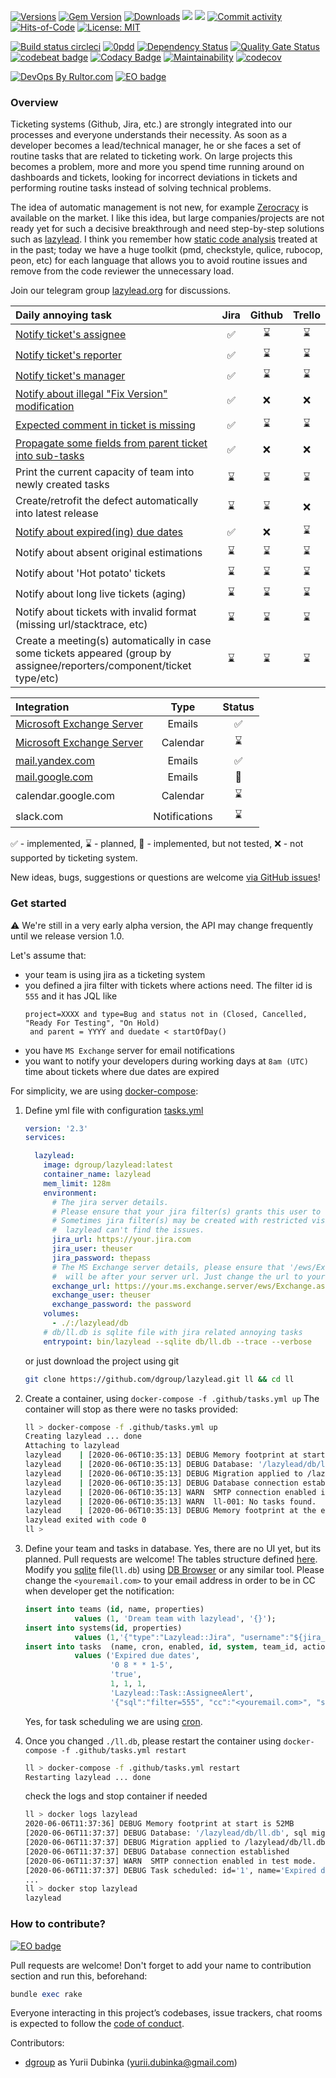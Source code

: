 [![Versions](https://img.shields.io/badge/semver-2.0-green)](https://semver.org/spec/v2.0.0.html)
[![Gem Version](https://badge.fury.io/rb/lazylead.svg)](https://rubygems.org/gems/lazylead)
[![Downloads](https://ruby-gem-downloads-badge.herokuapp.com/lazylead?type=total)](https://rubygems.org/gems/lazylead)
[![](https://img.shields.io/docker/pulls/dgroup/lazylead.svg)](https://hub.docker.com/r/dgroup/lazylead "Image pulls")
[![](https://images.microbadger.com/badges/image/dgroup/lazylead.svg)](https://microbadger.com/images/dgroup/lazylead "Image layers")
[![Commit activity](https://img.shields.io/github/commit-activity/y/dgroup/lazylead.svg?style=flat-square)](https://github.com/dgroup/lazylead/graphs/commit-activity)
[![Hits-of-Code](https://hitsofcode.com/github/dgroup/lazylead)](https://hitsofcode.com/view/github/dgroup/lazylead)
[![License: MIT](https://img.shields.io/github/license/mashape/apistatus.svg)](./license.txt)

[![Build status circleci](https://circleci.com/gh/dgroup/lazylead.svg?style=shield)](https://circleci.com/gh/dgroup/lazylead)
[![0pdd](http://www.0pdd.com/svg?name=dgroup/lazylead)](http://www.0pdd.com/p?name=dgroup/lazylead)
[![Dependency Status](https://requires.io/github/dgroup/lazylead/requirements.svg?branch=master)](https://requires.io/github/dgroup/lazylead/requirements/?branch=master)
[![Quality Gate Status](https://sonarcloud.io/api/project_badges/measure?project=dgroup_lazylead&metric=alert_status)](https://sonarcloud.io/dashboard?id=dgroup_lazylead)
[![codebeat badge](https://codebeat.co/badges/f3bc8c19-5986-413f-89c4-c869b1e9b705)](https://codebeat.co/projects/github-com-dgroup-lazylead-master)
[![Codacy Badge](https://app.codacy.com/project/badge/Grade/e1ec2d63ff9040d99c934e3c05c24abe)](https://www.codacy.com/manual/dgroup/lazylead?utm_source=github.com&amp;utm_medium=referral&amp;utm_content=dgroup/lazylead&amp;utm_campaign=Badge_Grade)
[![Maintainability](https://api.codeclimate.com/v1/badges/e873a41b1c76d7b2d6ae/maintainability)](https://codeclimate.com/github/dgroup/lazylead/maintainability)
[![codecov](https://codecov.io/gh/dgroup/lazylead/branch/master/graph/badge.svg)](https://codecov.io/gh/dgroup/lazylead)

[![DevOps By Rultor.com](http://www.rultor.com/b/dgroup/lazylead)](http://www.rultor.com/p/dgroup/lazylead)
[![EO badge](http://www.elegantobjects.org/badge.svg)](http://www.elegantobjects.org/#principles)

### Overview
Ticketing systems (Github, Jira, etc.) are strongly integrated into our processes and everyone understands their necessity. As soon as a developer becomes a lead/technical manager, he or she faces a set of routine tasks that are related to ticketing work. On large projects this becomes a problem, more and more you spend time running around on dashboards and tickets, looking for incorrect deviations in tickets and performing routine tasks instead of solving technical problems.

The idea of automatic management is not new, for example [Zerocracy](https://www.zerocracy.com/) is available on the market. 
I like this idea, but large companies/projects are not ready yet for such a decisive breakthrough and need step-by-step solutions such as [lazylead](https://github.com/dgroup/lazylead). 
I think you remember how [static code analysis](https://en.wikipedia.org/wiki/Static_program_analysis) treated at in the past; today we have a huge toolkit (pmd, checkstyle, qulice, rubocop, peon, etc) for each language that allows you to avoid routine issues and remove from the code reviewer the unnecessary load.
 
Join our telegram group [lazylead.org](https://t.me/lazyleads) for discussions.

| Daily annoying task                                                                 | Jira  | Github | Trello |
| :---------------------------------------------------------------------------------- | :---: | :----: | :----: |
| [Notify ticket's assignee](lib/lazylead/task/alert.rb)                              | ✅ | ⌛ | ⌛ |
| [Notify ticket's reporter](lib/lazylead/task/alert.rb)                              | ✅ | ⌛ | ⌛ |
| [Notify ticket's manager](lib/lazylead/task/alert.rb)                               | ✅ | ⌛ | ⌛ |
| [Notify about illegal "Fix Version" modification](lib/lazylead/task/fix_version.rb) | ✅ | ❌ | ❌ | 
| [Expected comment in ticket is missing](lib/lazylead/task/missing_comment.rb)       | ✅ | ⌛ | ⌛ |
| [Propagate some fields from parent ticket into sub-tasks](.docs/propagate_down.md)  | ✅ | ❌ | ❌ |  
| Print the current capacity of team into newly created tasks                         | ⌛ | ⌛ | ⌛ |  
| Create/retrofit the defect automatically into latest release                        | ⌛ | ⌛ | ❌ |  
| [Notify about expired(ing) due dates](.docs/duedate_expired.md)                     | ✅ | ❌ | ⌛ |
| Notify about absent original estimations                                            | ⌛ | ⌛ | ⌛ |
| Notify about 'Hot potato' tickets                                                   | ⌛ | ⌛ | ⌛ |
| Notify about long live tickets (aging)                                              | ⌛ | ⌛ | ⌛ |
| Notify about tickets with invalid format (missing url/stacktrace, etc)              | ⌛ | ⌛ | ⌛ |
| Create a meeting(s) automatically in case some tickets appeared (group by assignee/reporters/component/ticket type/etc) | ⌛ | ⌛ | ⌛ |

| Integration                                           | Type          | Status |
| :---------------------------------------------------- | :-----------: | :----: |
| [Microsoft Exchange Server](lib/lazylead/exchange.rb) | Emails        | ✅ |
| [Microsoft Exchange Server](lib/lazylead/exchange.rb) | Calendar      | ⌛ |
| [mail.yandex.com](lib/lazylead/postman.rb)            | Emails        | ✅ |
| [mail.google.com](lib/lazylead/postman.rb)            | Emails        | 🌵 |
| calendar.google.com                                   | Calendar      | ⌛ |
| slack.com                                             | Notifications | ⌛ |

✅ - implemented, ⌛ - planned, 🌵 - implemented, but not tested, ❌ - not supported by ticketing system.

New ideas, bugs, suggestions or questions are welcome [via GitHub issues](https://github.com/dgroup/lazylead/issues/new)!

### Get started
⚠️ We're still in a very early alpha version, the API may change frequently until we release version 1.0.

Let's assume that:
- your team is using jira as a ticketing system
- you defined a jira filter with tickets where actions need. The filter id is `555` and it has JQL like
   ```text
   project=XXXX and type=Bug and status not in (Closed, Cancelled, "Ready For Testing", "On Hold) 
    and parent = YYYY and duedate < startOfDay()
   ```
- you have `MS Exchange` server for email notifications
- you want to notify your developers during working days at `8am (UTC)` time about tickets where due dates are expired

For simplicity, we are using [docker-compose](https://docs.docker.com/compose/):
1.  Define yml file with configuration [tasks.yml](.github/tasks.yml)
    ```yml
    version: '2.3'
    services:
    
      lazylead:
        image: dgroup/lazylead:latest
        container_name: lazylead
        mem_limit: 128m
        environment:
          # The jira server details.
          # Please ensure that your jira filter(s) grants this user to see issues.
          # Sometimes jira filter(s) may be created with restricted visibility, thus
          #  lazylead can't find the issues. 
          jira_url: https://your.jira.com
          jira_user: theuser
          jira_password: thepass
          # The MS Exchange server details, please ensure that '/ews/Exchange.asm` 
          #  will be after your server url. Just change the url to your server.
          exchange_url: https://your.ms.exchange.server/ews/Exchange.asmx
          exchange_user: theuser
          exchange_password: the password
        volumes:
          - ./:/lazylead/db
        # db/ll.db is sqlite file with jira related annoying tasks
        entrypoint: bin/lazylead --sqlite db/ll.db --trace --verbose
    ```
    or just download the project using git
    ```bash
    git clone https://github.com/dgroup/lazylead.git ll && cd ll
    ```

2.  Create a container, using `docker-compose -f .github/tasks.yml up`
    The container will stop as there were no tasks provided:
    ```bash
    ll > docker-compose -f .github/tasks.yml up                                                         
    Creating lazylead ... done
    Attaching to lazylead
    lazylead    | [2020-06-06T10:35:13] DEBUG Memory footprint at start is 52MB
    lazylead    | [2020-06-06T10:35:13] DEBUG Database: '/lazylead/db/ll.db', sql migration dir: '/lazylead/upgrades/sqlite'
    lazylead    | [2020-06-06T10:35:13] DEBUG Migration applied to /lazylead/db/ll.db from /lazylead/upgrades/sqlite
    lazylead    | [2020-06-06T10:35:13] DEBUG Database connection established
    lazylead    | [2020-06-06T10:35:13] WARN  SMTP connection enabled in test mode.
    lazylead    | [2020-06-06T10:35:13] WARN  ll-001: No tasks found.
    lazylead    | [2020-06-06T10:35:13] DEBUG Memory footprint at the end is 66MB
    lazylead exited with code 0
    ll > 
    ```

3.  Define your team and tasks in database. 
    Yes, there are no UI yet, but its planned. Pull requests are welcome! 
    The tables structure defined [here](upgrades/sqlite/001-install-main-lazylead-tables.sql).
    Modify you [sqlite](https://sqlite.com/index.html) file(`ll.db`) using [DB Browser](https://sqlitebrowser.org/) or any similar tool.
    Please change the `<youremail.com>` to your email address in order to be in CC when developer get the notification:
    ```sql
    insert into teams (id, name, properties) 
               values (1, 'Dream team with lazylead', '{}');
    insert into systems(id, properties)    
               values (1,'{"type":"Lazylead::Jira", "username":"${jira_user}", "password":"${jira_password}", "site":"${jira_url}", "context_path":""}');
    insert into tasks  (name, cron, enabled, id, system, team_id, action, properties)
               values ('Expired due dates', 
                       '0 8 * * 1-5', 
                       'true',
                       1, 1, 1, 
                       'Lazylead::Task::AssigneeAlert',
                       '{"sql":"filter=555", "cc":"<youremail.com>", "subject":"[LL] Expired due dates", "template":"lib/messages/due_date_expired.erb", "postman":"Lazylead::Exchange"}');
    
    ```
    Yes, for task scheduling we are using [cron](https://crontab.guru).

4.  Once you changed `./ll.db`, please restart the container using `docker-compose -f .github/tasks.yml restart`
    ```bash
    ll > docker-compose -f .github/tasks.yml restart
    Restarting lazylead ... done
    ```
    check the logs and stop container if needed
    ```bash
    ll > docker logs lazylead
    2020-06-06T11:37:36] DEBUG Memory footprint at start is 52MB
    [2020-06-06T11:37:37] DEBUG Database: '/lazylead/db/ll.db', sql migration dir: '/lazylead/upgrades/sqlite'
    [2020-06-06T11:37:37] DEBUG Migration applied to /lazylead/db/ll.db from /lazylead/upgrades/sqlite
    [2020-06-06T11:37:37] DEBUG Database connection established
    [2020-06-06T11:37:37] WARN  SMTP connection enabled in test mode.
    [2020-06-06T11:37:37] DEBUG Task scheduled: id='1', name='Expired due dates', cron='0 8 * * 1-5', system='1', action='Lazylead::Task::AssigneeAlert', team_id='1', description='', enabled='true', properties='{"sql":"filter=555", "cc":"my.email@google.com", "subject":"[LL] Expired due dates", "template":"lib/messages/due_date_expired.erb", "postman":"Lazylead::Exchange"}'
    ...
    ll > docker stop lazylead
    lazylead
    ```

### How to contribute?
[![EO badge](http://www.elegantobjects.org/badge.svg)](http://www.elegantobjects.org/#principles) 

Pull requests are welcome! Don't forget to add your name to contribution section and run this, beforehand:
```ruby
bundle exec rake
```
Everyone interacting in this project’s codebases, issue trackers, chat rooms is expected to follow the [code of conduct](.github/CODE_OF_CONDUCT.md).

Contributors:
 * [dgroup](https://github.com/dgroup) as Yurii Dubinka (yurii.dubinka@gmail.com)

